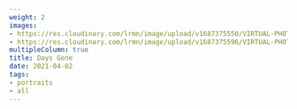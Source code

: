 ```yaml
---
weight: 2
images:
- https://res.cloudinary.com/lrmn/image/upload/v1687375550/VIRTUAL-PHOTOGRAPHY/daysgone/DAYS-GONE4_u49dpg.png
- https://res.cloudinary.com/lrmn/image/upload/v1687375596/VIRTUAL-PHOTOGRAPHY/daysgone/EEDG05_vxybci.png
multipleColumn: true
title: Days Gone
date: 2021-04-02
tags:
- portraits
- all
---
```

